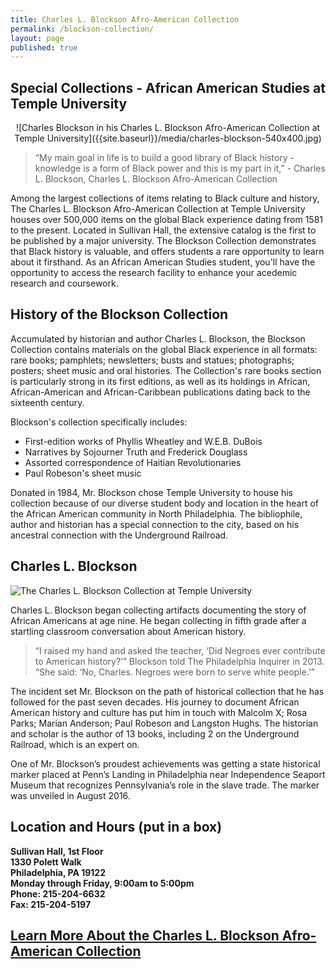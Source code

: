 ```yaml
---
title: Charles L. Blockson Afro-American Collection
permalink: /blockson-collection/
layout: page
published: true
---
```


## Special Collections - African American Studies at Temple University

<div align="center">![Charles Blockson in his Charles L. Blockson Afro-American Collection at Temple University]({{site.baseurl}}/media/charles-blockson-540x400.jpg)</div>

> “My main goal in life is to build a good library of Black history - knowledge is a form of Black power and this is my part in it,” - Charles L. Blockson, Charles L. Blockson Afro-American Collection

Among the largest collections of items relating to Black culture and history, The Charles L. Blockson Afro-American Collection at Temple University houses over 500,000 items on the global Black experience dating from 1581 to the present. Located in Sullivan Hall, the extensive catalog is the first to be published by a major university. The Blockson Collection demonstrates that Black history is valuable, and offers students a rare opportunity to learn about it firsthand. As an African American Studies student, you'll have the opportunity to access the research facility to enhance your acedemic research and coursework.

## History of the Blockson Collection

Accumulated by historian and author Charles L. Blockson, the Blockson Collection contains materials on the global Black experience in all formats: rare books; pamphlets; newsletters; busts and statues; photographs; posters; sheet music and oral histories. The Collection's rare books section is particularly strong in its first editions, as well as its holdings in African, African-American and African-Caribbean publications dating back to the sixteenth century.

Blockson's collection specifically includes:

- First-edition works of Phyllis Wheatley and W.E.B. DuBois
- Narratives by Sojourner Truth and Frederick Douglass
- Assorted correspondence of Haitian Revolutionaries
- Paul Robeson's sheet music

Donated in 1984, Mr. Blockson chose Temple University to house his collection because of our diverse student body and location in the heart of the African American community in North Philadelphia. The bibliophile, author and historian has a special connection to the city, based on his ancestral connection with the Underground Railroad. 

## Charles L. Blockson

![The Charles L. Blockson Collection at Temple University]({{site.baseurl}}/media/maxresdefault.jpg)

Charles L. Blockson began collecting artifacts documenting the story of African Americans at age nine. He began collecting in fifth grade after a startling classroom conversation about American history.

> “I raised my hand and asked the teacher, ‘Did Negroes ever contribute to American history?’” Blockson told The Philadelphia Inquirer in 2013. “She said: ‘No, Charles. Negroes were born to serve white people.’”

The incident set Mr. Blockson on the path of historical collection that he has followed for the past seven decades. His journey to document African American history and culture has put him in touch with Malcolm X; Rosa Parks; Marian Anderson; Paul Robeson and Langston Hughs. The historian and scholar is the author of 13 books, including 2 on the Underground Railroad, which is an expert on. 

One of Mr. Blockson’s proudest achievements was getting a state historical marker placed at Penn’s Landing in Philadelphia near Independence Seaport Museum that recognizes Pennsylvania’s role in the slave trade. The marker was unveiled in August 2016.


## Location and Hours (put in a box)

**Sullivan Hall, 1st Floor <br>
1330 Polett Walk <br>
Philadelphia, PA 19122 <br>
Monday through Friday, 9:00am to 5:00pm <br>
Phone: 215-204-6632 <br>
Fax: 215-204-5197** <br>

## [Learn More About the Charles L. Blockson Afro-American Collection](http://library.temple.edu/collections/blockson/)
